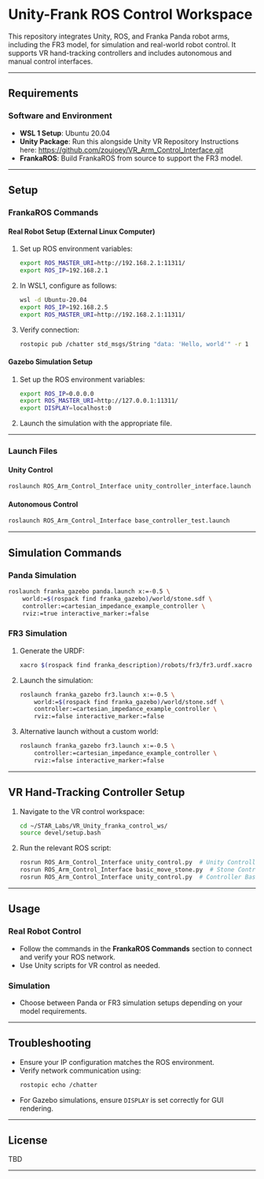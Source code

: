 # **Unity-Frank ROS Control Workspace**

This repository integrates Unity, ROS, and Franka Panda robot arms, including the FR3 model, for simulation and real-world robot control. It supports VR hand-tracking controllers and includes autonomous and manual control interfaces.

---

## **Requirements**

### **Software and Environment**
- **WSL 1 Setup**: Ubuntu 20.04
- **Unity Package**: Run this alongside Unity VR Repository Instructions here: https://github.com/zoujoey/VR_Arm_Control_Interface.git
- **FrankaROS**: Build FrankaROS from source to support the FR3 model.

---

## **Setup**

### **FrankaROS Commands**
#### **Real Robot Setup (External Linux Computer)**  
1. Set up ROS environment variables:
   ```bash
   export ROS_MASTER_URI=http://192.168.2.1:11311/
   export ROS_IP=192.168.2.1
   ```

2. In WSL1, configure as follows:
   ```bash
   wsl -d Ubuntu-20.04
   export ROS_IP=192.168.2.5
   export ROS_MASTER_URI=http://192.168.2.1:11311/
   ```

3. Verify connection:
   ```bash
   rostopic pub /chatter std_msgs/String "data: 'Hello, world'" -r 1
   ```

#### **Gazebo Simulation Setup**
1. Set up the ROS environment variables:
   ```bash
   export ROS_IP=0.0.0.0
   export ROS_MASTER_URI=http://127.0.0.1:11311/
   export DISPLAY=localhost:0
   ```

2. Launch the simulation with the appropriate file.

---

### **Launch Files**
#### **Unity Control**
```bash
roslaunch ROS_Arm_Control_Interface unity_controller_interface.launch
```

#### **Autonomous Control**
```bash
roslaunch ROS_Arm_Control_Interface base_controller_test.launch
```

---

## **Simulation Commands**

### **Panda Simulation**
```bash
roslaunch franka_gazebo panda.launch x:=-0.5 \
    world:=$(rospack find franka_gazebo)/world/stone.sdf \
    controller:=cartesian_impedance_example_controller \
    rviz:=true interactive_marker:=false
```

### **FR3 Simulation**
1. Generate the URDF:
   ```bash
   xacro $(rospack find franka_description)/robots/fr3/fr3.urdf.xacro gazebo:=true
   ```

2. Launch the simulation:
   ```bash
   roslaunch franka_gazebo fr3.launch x:=-0.5 \
       world:=$(rospack find franka_gazebo)/world/stone.sdf \
       controller:=cartesian_impedance_example_controller \
       rviz:=false interactive_marker:=false
   ```

3. Alternative launch without a custom world:
   ```bash
   roslaunch franka_gazebo fr3.launch x:=-0.5 \
       controller:=cartesian_impedance_example_controller \
       rviz:=false interactive_marker:=false
   ```

---

## **VR Hand-Tracking Controller Setup**

1. Navigate to the VR control workspace:
   ```bash
   cd ~/STAR_Labs/VR_Unity_franka_control_ws/
   source devel/setup.bash
   ```

2. Run the relevant ROS script:
   ```bash
   rosrun ROS_Arm_Control_Interface unity_control.py  # Unity Controller
   rosrun ROS_Arm_Control_Interface basic_move_stone.py  # Stone Controller
   rosrun ROS_Arm_Control_Interface unity_control.py  # Controller Basic Testing
   ```

---

## **Usage**
### **Real Robot Control**
- Follow the commands in the **FrankaROS Commands** section to connect and verify your ROS network.
- Use Unity scripts for VR control as needed.

### **Simulation**
- Choose between Panda or FR3 simulation setups depending on your model requirements.

---

## **Troubleshooting**
- Ensure your IP configuration matches the ROS environment.
- Verify network communication using:
  ```bash
  rostopic echo /chatter
  ```
- For Gazebo simulations, ensure `DISPLAY` is set correctly for GUI rendering.

---

## **License**
TBD

---

